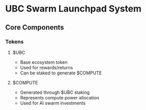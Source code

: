# UBC Swarm Launchpad System

## Core Components

### Tokens
1. $UBC
   - Base ecosystem token
   - Used for rewards/returns
   - Can be staked to generate $COMPUTE

2. $COMPUTE
   - Generated through $UBC staking
   - Represents compute power allocation
   - Used for AI swarm investments
